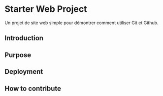 # Starter Web Project

Un projet de site web simple pour démontrer comment utiliser Git et Github.

## Introduction

## Purpose

## Deployment

## How to contribute
